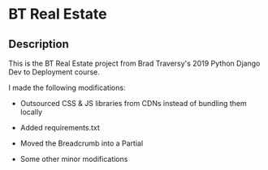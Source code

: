 # BT Real Estate

## Description

This is the BT Real Estate project from Brad Traversy's 2019 Python Django Dev to Deployment course.

I made the following modifications:

- Outsourced CSS & JS libraries from CDNs instead of bundling them locally

- Added requirements.txt

- Moved the Breadcrumb into a Partial

- Some other minor modifications
